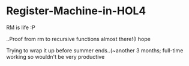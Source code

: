 # Register-Machine-in-HOL4

RM is life :P 

..Proof from rm to recursive functions almost there!(I hope

Trying to wrap it up before summer ends..(~another 3 months; full-time working so wouldn't be very productive

